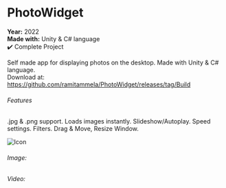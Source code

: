 # PhotoWidget

**Year:** 2022  
**Made with:** Unity & C# language  
✔️ Complete Project

Self made app for displaying photos on the desktop. Made with Unity & C# language.  
Download at: https://github.com/ramitammela/PhotoWidget/releases/tag/Build


###### Features
.jpg & .png support. Loads images instantly. Slideshow/Autoplay. Speed settings. Filters. Drag & Move, Resize Window.


![Icon](https://user-images.githubusercontent.com/33514265/209553746-0bb7c070-c2a3-44a3-9faa-7b569c4ab53f.png)


###### Image:

###### Video:
